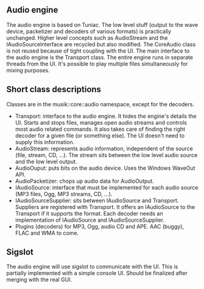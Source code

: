 ## Audio engine ##
The audio engine is based on Tuniac.  The low level stuff (output to the wave device, packetizer and decoders of various formats) is practically unchanged.  Higher level concepts such as AudioStream and the IAudioSourceInterface are recycled but also modified.  The CoreAudio class is not reused because of tight coupling with the UI.  The main interface to the audio engine is the Transport class.  The entire engine runs in separate threads from the UI.  It's possible to play multiple files simultaneously for mixing purposes.

## Short class descriptions ##
Classes are in the musik::core::audio namespace, except for the decoders.
  * Transport: interface to the audio engine.  It hides the engine's details the UI.  Starts and stops files, manages open audio streams and controls most audio related commands.  It also takes care of finding the right decoder for a given file (or something else).  The UI doesn't need to supply this information.
  * AudioStream: represents audio information, independent of the source (file, stream, CD, ...).  The stream sits between the low level audio source and the low level output.
  * AudioOuput: puts bits on the audio device.  Uses the Windows WaveOut API.
  * AudioPacketizer: chops up audio data for AudioOutput.
  * IAudioSource: interface that must be implemented for each audio source (MP3 files, Ogg, MP3 streams, CD, ...).
  * IAudioSourceSupplier: sits between IAudioSource and Transport.  Suppliers are registered with Transport.  It offers an IAudioSource to the Transport if it supports the format.  Each decoder needs an implementation of IAudioSource and IAudioSourceSupplier.
  * Plugins (decoders) for MP3, Ogg, audio CD and APE.  AAC (buggy), FLAC and WMA to come.

## Sigslot ##
The audio engine will use sigslot to communicate with the UI.  This is partially implemented with a simple console UI.  Should be finalized after merging with the real GUI.
